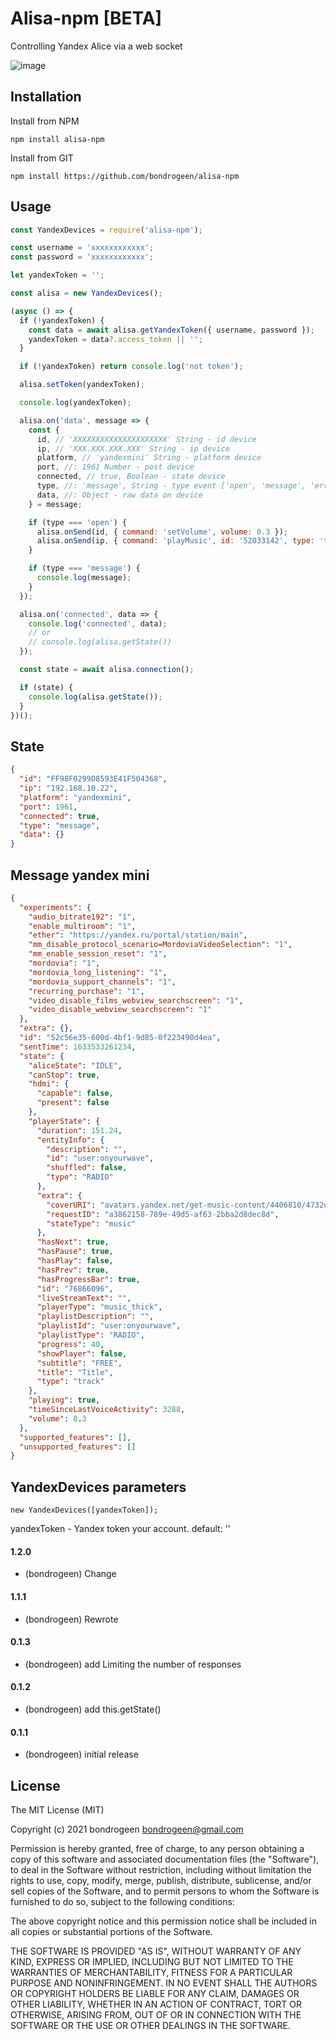 # Alisa-npm [BETA]

Controlling Yandex Alice via a web socket

![image](https://raw.githubusercontent.com/bondrogeen/alisa-npm/main/images/image.jpg)

## Installation

Install from NPM

```
npm install alisa-npm
```

Install from GIT

```
npm install https://github.com/bondrogeen/alisa-npm
```

## Usage

```javascript
const YandexDevices = require('alisa-npm');

const username = 'xxxxxxxxxxxx';
const password = 'xxxxxxxxxxxx';

let yandexToken = '';

const alisa = new YandexDevices();

(async () => {
  if (!yandexToken) {
    const data = await alisa.getYandexToken({ username, password });
    yandexToken = data?.access_token || '';
  }

  if (!yandexToken) return console.log('not token');

  alisa.setToken(yandexToken);

  console.log(yandexToken);

  alisa.on('data', message => {
    const {
      id, // 'XXXXXXXXXXXXXXXXXXXXX' String - id device
      ip, // 'XXX.XXX.XXX.XXX' String - ip device
      platform, // 'yandexmini' String - platform device
      port, //: 1961 Number - post device
      connected, // true, Boolean - state device
      type, //: 'message', String - type event ['open', 'message', 'error', 'close']
      data, //: Object - raw data on device
    } = message;

    if (type === 'open') {
      alisa.onSend(id, { command: 'setVolume', volume: 0.3 });
      alisa.onSend(ip, { command: 'playMusic', id: '52033142', type: 'track' });
    }

    if (type === 'message') {
      console.log(message);
    }
  });

  alisa.on('connected', data => {
    console.log('connected', data);
    // or
    // console.log(alisa.getState())
  });

  const state = await alisa.connection();

  if (state) {
    console.log(alisa.getState());
  }
})();
```

## State

```JSON
{
  "id": "FF98F0299D8593E41F504368",
  "ip": "192.168.10.22",
  "platform": "yandexmini",
  "port": 1961,
  "connected": true,
  "type": "message",
  "data": {}
}
```

## Message yandex mini

```JSON
{
  "experiments": {
    "audio_bitrate192": "1",
    "enable_multiroom": "1",
    "ether": "https://yandex.ru/portal/station/main",
    "mm_disable_protocol_scenario=MordoviaVideoSelection": "1",
    "mm_enable_session_reset": "1",
    "mordovia": "1",
    "mordovia_long_listening": "1",
    "mordovia_support_channels": "1",
    "recurring_purchase": "1",
    "video_disable_films_webview_searchscreen": "1",
    "video_disable_webview_searchscreen": "1"
  },
  "extra": {},
  "id": "52c56e35-600d-4bf1-9d85-0f223490d4ea",
  "sentTime": 1633533261234,
  "state": {
    "aliceState": "IDLE",
    "canStop": true,
    "hdmi": {
      "capable": false,
      "present": false
    },
    "playerState": {
      "duration": 151.24,
      "entityInfo": {
        "description": "",
        "id": "user:onyourwave",
        "shuffled": false,
        "type": "RADIO"
      },
      "extra": {
        "coverURI": "avatars.yandex.net/get-music-content/4406810/4732d077.a.13586183-1/%%",
        "requestID": "a3862158-789e-49d5-af63-2bba2d8dec8d",
        "stateType": "music"
      },
      "hasNext": true,
      "hasPause": true,
      "hasPlay": false,
      "hasPrev": true,
      "hasProgressBar": true,
      "id": "76866096",
      "liveStreamText": "",
      "playerType": "music_thick",
      "playlistDescription": "",
      "playlistId": "user:onyourwave",
      "playlistType": "RADIO",
      "progress": 40,
      "showPlayer": false,
      "subtitle": "FREE",
      "title": "Title",
      "type": "track"
    },
    "playing": true,
    "timeSinceLastVoiceActivity": 3288,
    "volume": 0.3
  },
  "supported_features": [],
  "unsupported_features": []
}
```

## YandexDevices parameters

```
new YandexDevices([yandexToken]);
```

yandexToken - Yandex token your account. default: ''<br>

#### 1.2.0

- (bondrogeen) Change

#### 1.1.1

- (bondrogeen) Rewrote

#### 0.1.3

- (bondrogeen) add Limiting the number of responses

#### 0.1.2

- (bondrogeen) add this.getState()

#### 0.1.1

- (bondrogeen) initial release

## License

The MIT License (MIT)

Copyright (c) 2021 bondrogeen <bondrogeen@gmail.com>

Permission is hereby granted, free of charge, to any person obtaining a copy
of this software and associated documentation files (the "Software"), to deal
in the Software without restriction, including without limitation the rights
to use, copy, modify, merge, publish, distribute, sublicense, and/or sell
copies of the Software, and to permit persons to whom the Software is
furnished to do so, subject to the following conditions:

The above copyright notice and this permission notice shall be included in
all copies or substantial portions of the Software.

THE SOFTWARE IS PROVIDED "AS IS", WITHOUT WARRANTY OF ANY KIND, EXPRESS OR
IMPLIED, INCLUDING BUT NOT LIMITED TO THE WARRANTIES OF MERCHANTABILITY,
FITNESS FOR A PARTICULAR PURPOSE AND NONINFRINGEMENT. IN NO EVENT SHALL THE
AUTHORS OR COPYRIGHT HOLDERS BE LIABLE FOR ANY CLAIM, DAMAGES OR OTHER
LIABILITY, WHETHER IN AN ACTION OF CONTRACT, TORT OR OTHERWISE, ARISING FROM,
OUT OF OR IN CONNECTION WITH THE SOFTWARE OR THE USE OR OTHER DEALINGS IN
THE SOFTWARE.
